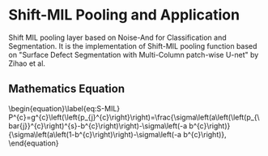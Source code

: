 # Shift-MIL Pooling and Application
Shift MIL pooling layer based on Noise-And for Classification and Segmentation. It is the implementation of Shift-MIL pooling function based on "Surface Defect Segmentation with Multi-Column patch-wise U-net" by Zihao et al.

## Mathematics Equation

\begin{equation}\label{eq:S-MIL}
P^{c}=g^{c}\left(\left\{p_{j}^{c}\right\}\right)=\frac{\sigma\left(a\left(\left(p_{\bar{j}}^{c}\right)^{s}-b^{c}\right)\right)-\sigma\left(-a b^{c}\right)}{\sigma\left(a\left(1-b^{c}\right)\right)-\sigma\left(-a b^{c}\right)},
\end{equation}


